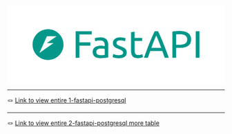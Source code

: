 <p align="center">
    <img src="./logo-fastapi.png" alt="logo-fastapi" style="display: block; margin: 0 auto;">
</p>

---

<div align="left">
   &#x1FAA2; <a href="./1-fastapi-postgresql">Link to view entire 1-fastapi-postgresql</a>
</div>

---

<div align="left">
   &#x1FAA2; <a href="./2-fastapi-postgresql more table">Link to view entire 2-fastapi-postgresql more table</a>
</div>